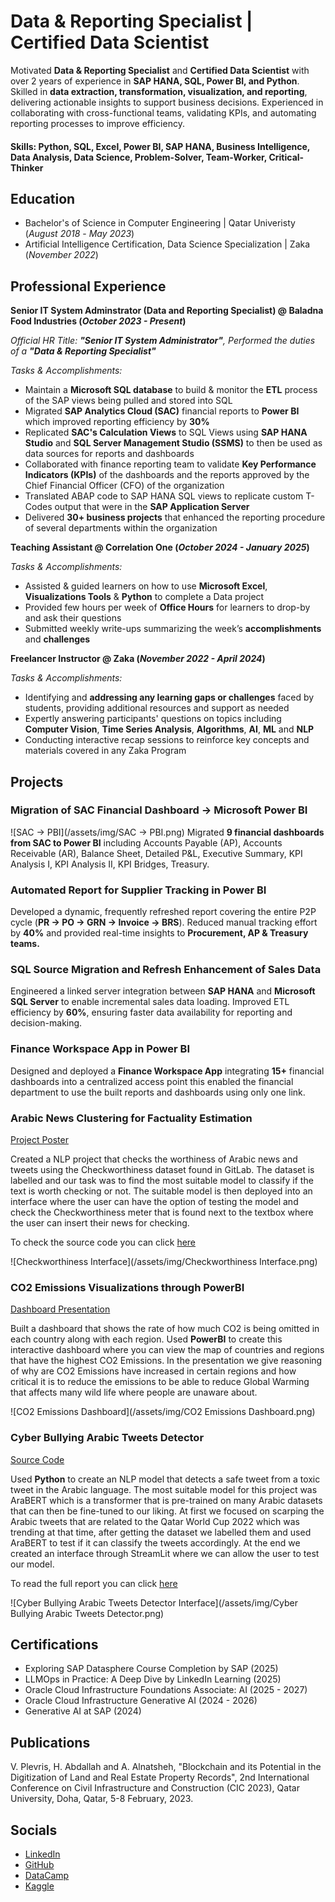 # Data & Reporting Specialist | Certified Data Scientist
Motivated **Data & Reporting Specialist** and **Certified Data Scientist** with over 2 years of experience in **SAP HANA, SQL, Power BI, and Python**. Skilled in **data extraction, transformation, visualization, and reporting**, delivering actionable insights to support business decisions. Experienced in collaborating with cross-functional teams, validating KPIs, and automating reporting processes to improve efficiency.

#### Skills: Python, SQL, Excel, Power BI, SAP HANA, Business Intelligence, Data Analysis, Data Science, Problem-Solver, Team-Worker, Critical-Thinker

## Education		        		
- Bachelor's of Science in Computer Engineering | Qatar Univeristy (_August 2018_ -  _May 2023_)
- Artificial Intelligence Certification, Data Science Specialization | Zaka (_November 2022_)

## Professional Experience
**Senior IT System Adminstrator (Data and Reporting Specialist) @ Baladna Food Industries (_October 2023 - Present_)**

*Official HR Title: **"Senior IT System Administrator"**, Performed the duties of a **"Data & Reporting Specialist"***

*Tasks & Accomplishments:*
- Maintain a **Microsoft SQL database** to build & monitor the **ETL** process of the SAP views being pulled and stored into SQL
- Migrated **SAP Analytics Cloud (SAC)** financial reports to **Power BI** which improved reporting efficiency by **30%**
- Replicated **SAC's Calculation Views** to SQL Views using **SAP HANA Studio** and **SQL Server Management Studio (SSMS)** to then be used as data sources for reports and dashboards
- Collaborated with finance reporting team to validate **Key Performance Indicators (KPIs)** of the dashboards and the reports approved by the Chief Financial Officer (CFO) of the organization
- Translated ABAP code to SAP HANA SQL views to replicate custom T-Codes output that were in the **SAP Application Server**
- Delivered **30+ business projects** that enhanced the reporting procedure of several departments within the organization

**Teaching Assistant @ Correlation One (_October 2024 - January 2025_)**

*Tasks & Accomplishments:*
- Assisted & guided learners on how to use **Microsoft Excel**, **Visualizations Tools** & **Python** to complete a Data project
- Provided few hours per week of **Office Hours** for learners to drop-by and ask their questions
- Submitted weekly write-ups summarizing the week’s **accomplishments** and **challenges**

**Freelancer Instructor @ Zaka (_November 2022 - April 2024_)**

*Tasks & Accomplishments:*
- Identifying and **addressing any learning gaps or challenges** faced by students, providing additional resources and support as needed
- Expertly answering participants' questions on topics including **Computer Vision**, **Time Series Analysis**, **Algorithms**, **AI**, **ML** and **NLP**
- Conducting interactive recap sessions to reinforce key concepts and materials covered in any Zaka Program

## Projects
### Migration of SAC Financial Dashboard → Microsoft Power BI
![SAC → PBI](/assets/img/SAC → PBI.png)
Migrated **9 financial dashboards from SAC to Power BI** including Accounts Payable (AP), Accounts Receivable (AR), Balance Sheet, Detailed P&L, Executive Summary, KPI Analysis I, KPI Analysis II, KPI Bridges, Treasury.

### Automated Report for Supplier Tracking in Power BI
Developed a dynamic, frequently refreshed report covering the entire P2P cycle (**PR → PO → GRN → Invoice → BRS**). Reduced manual tracking effort by **40%** and provided real-time insights to **Procurement, AP & Treasury teams.**

### SQL Source Migration and Refresh Enhancement of Sales Data
Engineered a linked server integration between **SAP HANA** and **Microsoft SQL Server** to enable incremental sales data loading. Improved ETL efficiency by **60%**, ensuring faster data availability for reporting and decision-making.

### Finance Workspace App in Power BI
Designed and deployed a **Finance Workspace App** integrating **15+** financial dashboards into a centralized access point this enabled the financial department to use the built reports and dashboards using only one link.

### Arabic News Clustering for Factuality Estimation​
[Project Poster](https://1drv.ms/p/s!AjP1Qj8WbN9GlxwLn-3bxiGwylyj?e=0cab5u)

Created a NLP project that checks the worthiness of Arabic news and tweets using the Checkworthiness dataset found in GitLab. The dataset is labelled and our task was to find the most suitable model to classify if the text is worth checking or not. The suitable model is then deployed into an interface where the user can have the option of testing the model and check the Checkworthiness meter that is found next to the textbox where the user can insert their news for checking.

To check the source code you can click [here](https://colab.research.google.com/drive/1f4IXa8zyJDK5DoArGtly9HkWuzS4wIV_?usp=sharing)

![Checkworthiness Interface](/assets/img/Checkworthiness Interface.png)

### CO2 Emissions Visualizations through PowerBI
[Dashboard Presentation](https://docs.google.com/presentation/d/1SFvz2RMeI2BsqXjN9BdY4GLgEJ9iswwl/edit?usp=drive_link&ouid=107487010576341814592&rtpof=true&sd=true)

Built a dashboard that shows the rate of how much CO2 is being omitted in each country along with each region. Used **PowerBI** to create this interactive dashboard where you can view the map of countries and regions that have the highest CO2 Emissions. In the presentation we give reasoning of why are CO2 Emissions have increased in certain regions and how critical it is to reduce the emissions to be able to reduce Global Warming that affects many wild life where people are unaware about.

![CO2 Emissions Dashboard](/assets/img/CO2 Emissions Dashboard.png)

### Cyber Bullying Arabic Tweets Detector
[Source Code](https://colab.research.google.com/drive/1iMMVWkHd0Cd_XZqDOFMt8oH2qYvhIy4m?usp=sharing)

Used **Python** to create an NLP model that detects a safe tweet from a toxic tweet in the Arabic language. The most suitable model for this project was AraBERT which is a transformer that is pre-trained on many Arabic datasets that can then be fine-tuned to our liking. At first we focused on scarping the Arabic tweets that are related to the Qatar World Cup 2022 which was trending at that time, after getting the dataset we labelled them and used AraBERT to test if it can classify the tweets accordingly. At the end we created an interface through StreamLit where we can allow the user to test our model.

To read the full report you can click [here](https://drive.google.com/file/d/1tLgcNupontVUEFGtP9lxD3cqPZz5gOCA/view)

![Cyber Bullying Arabic Tweets Detector Interface](/assets/img/Cyber Bullying Arabic Tweets Detector.png)

## Certifications
- Exploring SAP Datasphere Course Completion by SAP (2025)
- LLMOps in Practice: A Deep Dive by LinkedIn Learning (2025)
- Oracle Cloud Infrastructure Foundations Associate: AI (2025 - 2027)
- Oracle Cloud Infrastructure Generative AI (2024 - 2026)
- Generative AI at SAP (2024)

## Publications
V. Plevris, H. Abdallah and A. Alnatsheh, "Blockchain and its Potential in the Digitization of Land and Real Estate Property Records", 2nd International Conference on Civil Infrastructure and Construction (CIC 2023), Qatar University, Doha, Qatar, 5-8 February, 2023.

## Socials
- [LinkedIn](https://www.linkedin.com/in/azzamalnatsheh/)
- [GitHub](https://github.com/AzzamAlnatsheh)
- [DataCamp](https://www.datacamp.com/portfolio/AzzamAlnatsheh)
- [Kaggle](https://www.kaggle.com/azzamalnatsheh)
